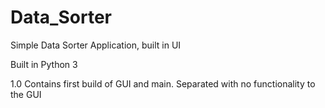 # Data_Sorter
Simple Data Sorter Application, built in UI

Built in Python 3

1.0 Contains first build of GUI and main. Separated with no functionality to the GUI

